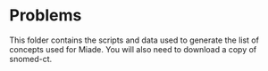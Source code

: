 # Problems

This folder contains the scripts and data used to generate the list of concepts used for Miade. You will also need to download a copy of snomed-ct.


